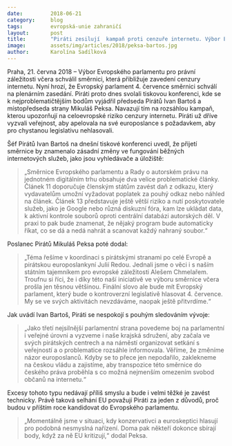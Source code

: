 ```yaml
---
date:         2018-06-21
category:     blog
tags:         evropská-unie zahraničí
layout:       post
title:        "Piráti zesilují  kampaň proti cenzuře internetu. Výbor EP schválil kritizovanou směrnici"
image:        assets/img/articles/2018/peksa-bartos.jpg
author:       Karolína Sadílková
---
```


Praha, 21. června 2018 – Výbor Evropského parlamentu pro právní záležitosti včera schválil směrnici, která přibližuje zavedení cenzury internetu. Nyní hrozí, že Evropský parlament 4. července směrnici schválí na plenárním zasedání. Piráti proto dnes svolali tiskovou konferenci, kde se k nejproblematičtějším bodům vyjádřil předseda Pirátů Ivan Bartoš a místopředseda strany Mikuláš Peksa. Navazují tím na rozsáhlou kampaň, kterou upozorňují na celoevropské riziko cenzury internetu. Piráti už dříve vyzvali veřejnost, aby apelovala na své europoslance s požadavkem, aby pro chystanou legislativu nehlasovali.

Šéf Pirátů Ivan Bartoš na dnešní tiskové konferenci uvedl, že přijetí směrnice by znamenalo zásadní změny ve fungování běžných internetových služeb, jako jsou vyhledávače a úložiště: 

> „Směrnice Evropského parlamentu a Rady o autorském právu na jednotném digitálním trhu obsahuje dva velice problematické články. Článek 11 doporučuje členským státům zavést daň z odkazu, který vydavatelům umožní vyžadovat poplatek za pouhý odkaz nebo náhled na článek. Článek 13 představuje ještě větší riziko a nutí poskytovatele služeb, jako je Google nebo různá diskuzní fóra, kam lze ukládat data, k aktivní kontrole souborů oproti centrální databázi autorských děl. V praxi to pak bude znamenat, že nějaký program bude automaticky říkat, co se dá a nedá nahrát a scanovat každý nahraný soubor.“

Poslanec Pirátů Mikuláš Peksa poté dodal: 

> „Téma řešíme v koordinaci s pirátskými stranami po celé Evropě a pirátskou europoslankyní Julií Redou. Jednali jsme o věci i s naším státním tajemníkem pro evropské záležitosti Alešem Chmelařem. Troufnu si říci, že i díky této naší iniciativě ve výboru směrnice včera prošla jen těsnou většinou. Finální slovo ale bude mít Evropský parlament, který bude o kontroverzní legislativě hlasovat 4. července. My se ve svých aktivitách nevzdáváme, naopak ještě přitvrdíme.“

Jak uvádí Ivan Bartoš, Piráti se nespokojí s pouhým sledováním vývoje: 

> „Jako třetí nejsilnější parlamentní strana povedeme boj na parlamentní i veřejné úrovni a vyzveme i naše krajská sdružení, aby začala ve svých pirátských centrech a na náměstí organizovat setkání s veřejností a o problematice rozsáhle informovala. Věříme, že změníme názor europoslanců. Kdyby se to přece jen nepodařilo, zaklekneme na českou vládu a zajistíme, aby transpozice této směrnice do českého práva proběhla s co možná nejmenším omezením svobod občanů na internetu.“

Excesy tohoto typu nedávají příliš smyslu a bude i velmi těžké je zavést technicky. Právě taková selhání EU považují Piráti za jeden z důvodů, proč budou v příštím roce kandidovat do Evropského parlamentu. 

> „Momentálně jsme v situaci, kdy konzervativci a euroskeptici hlasují pro podobná nesmyslná nařízení.  Doma pak někteří dokonce sbírají body, když za ně EU kritizují,“ dodal Peksa.
